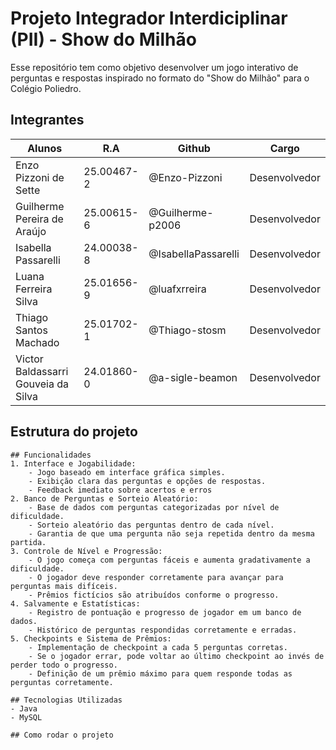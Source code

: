 # Projeto Integrador Interdiciplinar (PII) - Show do Milhão

Esse repositório tem como objetivo desenvolver um jogo interativo de perguntas e 
respostas inspirado no formato do "Show do Milhão" para o Colégio Poliedro.

## Integrantes
|Alunos                               | R.A          | Github              |Cargo          |
|-------------------------------------|--------------|---------------------|---------------|
| Enzo Pizzoni de Sette               | 25.00467-2   | @Enzo-Pizzoni       | Desenvolvedor |
| Guilherme Pereira de Araújo         | 25.00615-6   | @Guilherme-p2006    | Desenvolvedor |
| Isabella Passarelli                 | 24.00038-8   | @IsabellaPassarelli | Desenvolvedor |
| Luana Ferreira Silva                | 25.01656-9   | @luafxrreira        | Desenvolvedor |
| Thiago Santos Machado               | 25.01702-1   | @Thiago-stosm       | Desenvolvedor |
| Victor Baldassarri Gouveia da Silva | 24.01860-0   | @a-sigle-beamon     | Desenvolvedor |

## Estrutura do projeto

```
## Funcionalidades
1. Interface e Jogabilidade:
    - Jogo baseado em interface gráfica simples.
    - Exibição clara das perguntas e opções de respostas.
    - Feedback imediato sobre acertos e erros
2. Banco de Perguntas e Sorteio Aleatório:
    - Base de dados com perguntas categorizadas por nível de dificuldade.
    - Sorteio aleatório das perguntas dentro de cada nível.
    - Garantia de que uma pergunta não seja repetida dentro da mesma partida.
3. Controle de Nível e Progressão:
    - O jogo começa com perguntas fáceis e aumenta gradativamente a dificuldade.
    - O jogador deve responder corretamente para avançar para perguntas mais difíceis.
    - Prêmios fictícios são atribuídos conforme o progresso.
4. Salvamente e Estatísticas:
    - Registro de pontuação e progresso de jogador em um banco de dados.
    - Histórico de perguntas respondidas corretamente e erradas.
5. Checkpoints e Sistema de Prêmios:
    - Implementação de checkpoint a cada 5 perguntas corretas.
    - Se o jogador errar, pode voltar ao último checkpoint ao invés de perder todo o progresso.
    - Definição de um prêmio máximo para quem responde todas as perguntas corretamente.

## Tecnologias Utilizadas
- Java
- MySQL

## Como rodar o projeto